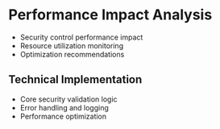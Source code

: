 # Performance Impact Analysis
- Security control performance impact
- Resource utilization monitoring
- Optimization recommendations

## Technical Implementation
- Core security validation logic
- Error handling and logging
- Performance optimization

